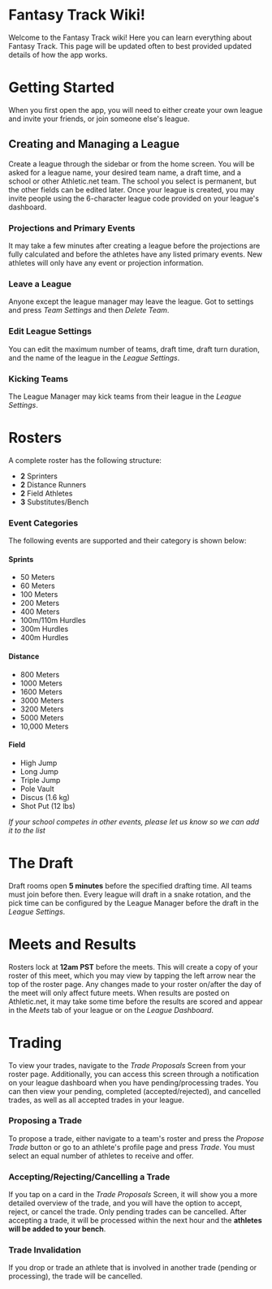 # Fantasy Track Wiki!

Welcome to the Fantasy Track wiki! Here you can learn everything about Fantasy Track. This page will be updated often to best provided updated details of how the app works.

# Getting Started
When you first open the app, you will need to either create your own league and invite your friends, or join someone else's league.

## Creating and Managing a League

Create a league through the sidebar or from the home screen. You will be asked for a league name, your desired team name, a draft time, and a school or other Athletic.net team. The school you select is permanent, but the other fields can be edited later. Once your league is created, you may invite people using the 6-character league code provided on your league's dashboard.

### Projections and Primary Events
It may take a few minutes after creating a league before the projections are fully calculated and before the athletes have any listed primary events. New athletes will only have any event or projection information.

### Leave a League
Anyone except the league manager may leave the league. Got to settings and press *Team Settings* and then *Delete Team*.

### Edit League Settings

You can edit the maximum number of teams, draft time, draft turn duration, and the name of the league in the *League Settings*.

### Kicking Teams

The League Manager may kick teams from their league in the *League Settings*.

# Rosters
A complete roster has the following structure:
- **2** Sprinters
- **2** Distance Runners
- **2** Field Athletes
- **3** Substitutes/Bench
### Event Categories
The following events are supported and their category is shown below:
#### Sprints
- 50 Meters
- 60 Meters
- 100 Meters
- 200 Meters
- 400 Meters
- 100m/110m Hurdles
- 300m Hurdles
- 400m Hurdles
#### Distance
- 800 Meters
- 1000 Meters
- 1600 Meters
- 3000 Meters
- 3200 Meters
- 5000 Meters
- 10,000 Meters
#### Field
- High Jump
- Long Jump
- Triple Jump
- Pole Vault
- Discus (1.6 kg)
- Shot Put (12 lbs)

*If your school competes in other events, please let us know so we can add it to the list*

# The Draft
Draft rooms open **5 minutes** before the specified drafting time. All teams must join before then. Every league will draft in a snake rotation, and the pick time can be configured by the League Manager before the draft in the *League Settings*.

# Meets and Results
Rosters lock at **12am PST** before the meets. This will create a copy of your roster of this meet, which you may view by tapping the left arrow near the top of the roster page. Any changes made to your roster on/after the day of the meet will only affect future meets. When results are posted on Athletic.net, it may take some time before the results are scored and appear in the *Meets* tab of your league or on the *League Dashboard*.

# Trading
To view your trades, navigate to the *Trade Proposals* Screen from your roster page.  Additionally, you can access this screen through a notification on your league dashboard when you have pending/processing trades. You can then view your pending, completed (accepted/rejected), and cancelled trades, as well as all accepted trades in your league.

### Proposing a Trade
To propose a trade, either navigate to a team's roster and press the *Propose Trade* button or go to an athlete's profile page and press *Trade*. You must select an equal number of athletes to receive and offer.

### Accepting/Rejecting/Cancelling a Trade
If you tap on a card in the *Trade Proposals* Screen, it will show you a more detailed overview of the trade, and you will have the option to accept, reject, or cancel the trade. Only pending trades can be cancelled. After accepting a trade, it will be processed within the next hour and the **athletes will be added to your bench**.

### Trade Invalidation
If you drop or trade an athlete that is involved in another trade (pending or processing), the trade will be cancelled.
